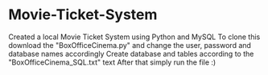 # Movie-Ticket-System
Created a local Movie Ticket System using Python and MySQL
To clone this download the "BoxOfficeCinema.py" and change the user, password and database names accordingly
Create database and tables according to the "BoxOfficeCinema_SQL.txt" text
After that simply run the file :) 
